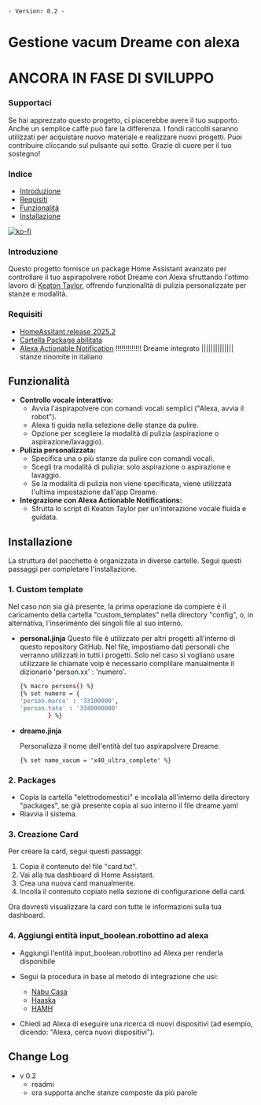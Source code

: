 `- Version: 0.2 -`

# Gestione vacum Dreame con alexa

# ANCORA IN FASE DI SVILUPPO

### **Supportaci**

Se hai apprezzato questo progetto, ci piacerebbe avere il tuo supporto. Anche un semplice caffè può fare la differenza. 
I fondi raccolti saranno utilizzati per acquistare nuovo materiale e realizzare nuovi progetti. Puoi contribuire cliccando sul pulsante qui sotto. 
Grazie di cuore per il tuo sostegno!

### **Indice**

- [Introduzione](#introduzione)
- [Requisiti](#requisiti)
- [Funzionalità](#funzionalità)
- [Installazione](#installazione)

[![ko-fi](https://ko-fi.com/img/githubbutton_sm.svg)](https://ko-fi.com/M4M1MI00I)

### **Introduzione**

Questo progetto fornisce un package Home Assistant avanzato per controllare il tuo aspirapolvere robot Dreame con Alexa sfruttando l'ottimo lavoro di [Keaton Taylor](https://github.com/keatontaylor/alexa-actions), offrendo funzionalità di pulizia personalizzate per stanze e modalità.

### **Requisiti**

- [HomeAssitant release 2025.2 ](https://www.home-assistant.io/blog/2025/02/05/release-20252/)
- [Cartella Package abilitata](https://www.home-assistant.io/docs/configuration/packages/)
- [Alexa Actionable Notification](https://indomus.it/progetti/home-assistant-e-le-notifiche-azionabili-di-amazon-alexa/)
!!!!!!!!!!!!! Dreame integrato 
|||||||||||||| stanze rinomite in italiano
## Funzionalità

* **Controllo vocale interattivo:**
    * Avvia l'aspirapolvere con comandi vocali semplici ("Alexa, avvia il robot").
    * Alexa ti guida nella selezione delle stanze da pulire.
    * Opzione per scegliere la modalità di pulizia (aspirazione o aspirazione/lavaggio).
* **Pulizia personalizzata:**
    * Specifica una o più stanze da pulire con comandi vocali.
    * Scegli tra modalità di pulizia: solo aspirazione o aspirazione e lavaggio.
    * Se la modalità di pulizia non viene specificata, viene utilizzata l'ultima impostazione dall'app Dreame.
* **Integrazione con Alexa Actionable Notifications:**
    * Sfrutta lo script di Keaton Taylor per un'interazione vocale fluida e guidata.
    
## Installazione

La struttura del pacchetto è organizzata in diverse cartelle. Segui questi passaggi per completare l'installazione.

### 1. **Custom template**

Nel caso non sia già presente, la prima operazione da compiere è il caricamento della cartella "custom_templates" nella directory "config", o, in alternativa, l'inserimento dei singoli file al suo interno.

- **personal.jinja**
Questo file è utilizzato per altri progetti all'interno di questo repository GitHub. Nel file, impostiamo dati personali che verranno utilizzati in tutti i progetti.
Solo nel caso si vogliano usare utilizzare le chiamate voip è necessario complilare manualmente il dizionario 'person.xx' : 'numero'.

    ```bash
    {% macro persons() %}
    {% set numero = { 
    'person.marco' : '33100000',
    'person.tata' : '3340000000' 
            } %}  
    ```

- **dreame.jinja**

  Personalizza il nome dell'entità del tuo aspirapolvere Dreame.

  ```jinja
  {% set name_vacum = 'x40_ultra_complete' %}
  ```

### 2. Packages

- Copia la cartella "elettrodomestici" e incollala all'interno della directory "packages", se già presente copia al suo interno il file dreame.yaml
- Riavvia il sistema.


### 3. Creazione Card

Per creare la card, segui questi passaggi:

1. Copia il contenuto del file "card.txt".
2. Vai alla tua dashboard di Home Assistant.
3. Crea una nuova card manualmente.
4. Incolla il contenuto copiato nella sezione di configurazione della card.

Ora dovresti visualizzare la card con tutte le informazioni sulla tua dashboard.

### 4. Aggiungi entità input_boolean.robottino ad alexa

- Aggiungi l'entità input_boolean.robottino ad Alexa per renderla disponibile
- Segui la procedura in base al metodo di integrazione che usi:

  - [Nabu Casa](https://www.nabucasa.com/)
  - [Haaska](https://indomus.it/guide/integrare-gratuitamente-amazon-echo-alexa-con-home-assistant-via-haaska-e-aws/)
  - [HAMH](https://indomus.it/componenti/home-assistant-matter-hub-aka-hamh/)
- Chiedi ad Alexa di eseguire una ricerca di nuovi dispositivi (ad esempio, dicendo: "Alexa, cerca nuovi dispositivi").

## Change Log
 - v 0.2
     - readmi
     - ora supporta anche stanze composte da più parole 